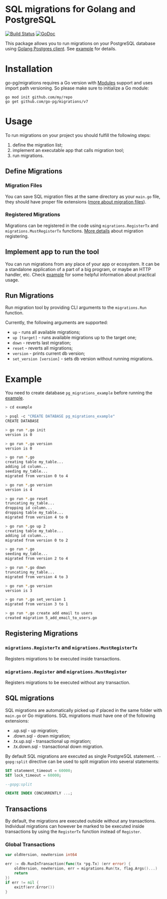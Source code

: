 # SQL migrations for Golang and PostgreSQL

[![Build Status](https://travis-ci.org/go-pg/migrations.svg)](https://travis-ci.org/go-pg/migrations)
[![GoDoc](https://godoc.org/github.com/go-pg/migrations?status.svg)](https://godoc.org/github.com/go-pg/migrations)

This package allows you to run migrations on your PostgreSQL database using [Golang Postgres client](https://github.com/go-pg/pg). See [example](example) for details.

# Installation

go-pg/migrations requires a Go version with [Modules](https://github.com/golang/go/wiki/Modules) support and uses import path versioning. So please make sure to initialize a Go module:

``` shell
go mod init github.com/my/repo
go get github.com/go-pg/migrations/v7
```

# Usage

To run migrations on your project you should fulfill the following steps:

1. define the migration list;
1. implement an executable app that calls migration tool;
1. run migrations.

## Define Migrations

### Migration Files

You can save SQL migration files at the same directory as your `main.go` file, they should have proper file extensions ([more about migration files](#sql-migrations)).

### Registered Migrations

Migrations can be registered in the code using `migrations.RegisterTx` and `migrations.MustRegisterTx` functions. [More details](#registering-migrations)  about migration registering.

## Implement app to run the tool

You can run migrations from any place of your app or ecosystem. It can be a standalone application of a part of a big program, or maybe an HTTP handler, etc. Check [example](#example) for some helpful information about practical usage.

## Run Migrations

Run migration tool by providing CLI arguments to the `migrations.Run` function.

Currently, the following arguments are supported:

- `up` - runs all available migrations;
- `up [target]` - runs available migrations up to the target one;
- `down` - reverts last migration;
- `reset` - reverts all migrations;
- `version` - prints current db version;
- `set_version [version]` - sets db version without running migrations.

# Example

You need to create database `pg_migrations_example` before running the [example](example).

``` bash
> cd example

> psql -c "CREATE DATABASE pg_migrations_example"
CREATE DATABASE

> go run *.go init
version is 0

> go run *.go version
version is 0

> go run *.go
creating table my_table...
adding id column...
seeding my_table...
migrated from version 0 to 4

> go run *.go version
version is 4

> go run *.go reset
truncating my_table...
dropping id column...
dropping table my_table...
migrated from version 4 to 0

> go run *.go up 2
creating table my_table...
adding id column...
migrated from version 0 to 2

> go run *.go
seeding my_table...
migrated from version 2 to 4

> go run *.go down
truncating my_table...
migrated from version 4 to 3

> go run *.go version
version is 3

> go run *.go set_version 1
migrated from version 3 to 1

> go run *.go create add email to users
created migration 5_add_email_to_users.go
```

## Registering Migrations

### `migrations.RegisterTx` and `migrations.MustRegisterTx`

Registers migrations to be executed inside transactions.


### `migrations.Register` and `migrations.MustRegister`

Registers migrations to be executed without any transaction.

## SQL migrations

SQL migrations are automatically picked up if placed in the same folder with `main.go` or Go migrations. SQL migrations must have one of the following extensions:
- .up.sql - up migration;
- .down.sql - down migration;
- .tx.up.sql - transactional up migration;
- .tx.down.sql - transactional down migration.

By default SQL migrations are executed as single PostgreSQL statement. `--gopg:split` directive can be used to split migration into several statements:

``` sql
SET statement_timeout = 60000;
SET lock_timeout = 60000;

--gopg:split

CREATE INDEX CONCURRENTLY ...;
```

## Transactions

By default, the migrations are executed outside without any transactions. Individual migrations can however be marked to be executed inside transactions by using the `RegisterTx` function instead of `Register`.

### Global Transactions

``` go
var oldVersion, newVersion int64

err := db.RunInTransaction(func(tx *pg.Tx) (err error) {
    oldVersion, newVersion, err = migrations.Run(tx, flag.Args()...)
    return
})
if err != nil {
    exitf(err.Error())
}
```
